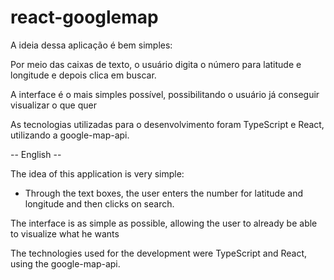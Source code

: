 # react-googlemap



A ideia dessa aplicação é bem simples:

Por meio das caixas de texto, o usuário digita o número para latitude e longitude e depois clica em buscar.

A interface é o mais simples possível, possibilitando o usuário já conseguir visualizar o que quer

As tecnologias utilizadas para o desenvolvimento foram TypeScript e React, utilizando a google-map-api.





-- English --

The idea of ​​this application is very simple:

- Through the text boxes, the user enters the number for latitude and longitude and then clicks on search.

The interface is as simple as possible, allowing the user to already be able to visualize what he wants

The technologies used for the development were TypeScript and React, using the google-map-api.
